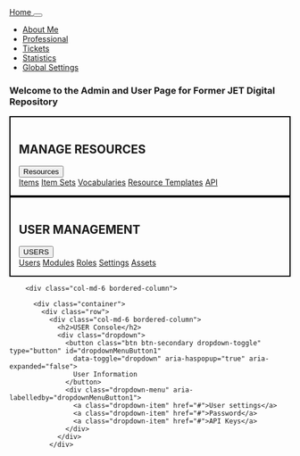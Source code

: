 <!-- This is the index file # # sba307htmlcss
In this assignment, I built my own three page website using html and css. -->

<!DOCTYPE html>
<html lang="en">

<head>
  <title>Former JET Digital Repository</title>
  <meta charset="utf-8">
  <meta name="viewport" content="width=device-width, initial-scale=1">
  <!-- Bootstrap stylesheets-->
  <link rel="stylesheet" href="https://cdn.jsdelivr.net/npm/bootstrap@4.6.2/dist/css/bootstrap.min.css">
  <script src="https://cdn.jsdelivr.net/npm/jquery@3.7.1/dist/jquery.slim.min.js"></script>
  <script src="https://cdn.jsdelivr.net/npm/popper.js@1.16.1/dist/umd/popper.min.js"></script>
  <script src="https://cdn.jsdelivr.net/npm/bootstrap@4.6.2/dist/js/bootstrap.bundle.min.js"></script>

  <style>
    /* I found the CSS code from W3C to format the navigation bar and the body page.  I prefere simple, gray tones for the audience.*/
  </style>
  <style>
    .fakeimg {
      height: 200px;
      background: #aaa;
    }
  </style>

</head>

<body>

  <nav class="navbar navbar-expand-sm bg-dark navbar-dark">
    <a class="navbar-brand" href="#">Home </a>
    <button class="navbar-toggler" type="button" data-toggle="collapse" data-target="#collapsibleNavbar">
      <span class="navbar-toggler-icon"></span>
    </button>
    <div class="collapse navbar-collapse" id="collapsibleNavbar">
      <ul class="navbar-nav">
        </li>
        <li class="nav-item">
          <a class="nav-link" href="SBA_HTML_CSSwebsite/AboutMe.html">About Me</a>
        </li>
        <li class="nav-item">
          <a class="nav-link" href="SBA_HTML_CSSwebsite/Professional.html">Professional</a>
        </li>
        <li class="nav-item">
          <a class="nav-link" href="#">Tickets</a>
        </li>
        <li class="nav-item">
          <a class="nav-link" href="#">Statistics</a>
        </li>
        <li class="nav-item">
          <a class="nav-link" href="#">Global Settings</a>
        </li>
      </ul>
    </div>
  </nav>


  <div class="jumbotron text-center" style="margin-bottom:0">
    <h3>Welcome to the Admin and User Page for Former JET Digital Repository</h3>
  </div>

  <!-- Bootstrap  the dropdown boxes-->

  <style>
    .bordered-column {
      border: 2px solid #000;
      padding: 15px;
    }
  </style>
  </head>

  <body>
    <div class="container">
      <div class="row">
        <div class="col-md-6 bordered-column">
          <h2>MANAGE RESOURCES</h2>
          <div class="dropdown">
            <button class="btn btn-secondary dropdown-toggle" type="button" id="dropdownMenuButton1"
              data-toggle="dropdown" aria-haspopup="true" aria-expanded="false">
              Resources
            </button>
            <div class="dropdown-menu" aria-labelledby="dropdownMenuButton1">
              <a class="dropdown-item" href="#">Items</a>
              <a class="dropdown-item" href="#">Item Sets</a>
              <a class="dropdown-item" href="#">Vocabularies</a>
              <a class="dropdown-item" href="#">Resource Templates</a>
              <a class="dropdown-item" href="#">API</a>
            </div>
          </div>
        </div>
        <div class="col-md-6 bordered-column">
          <h2>USER MANAGEMENT</h2>
          <div class="dropdown">
            <button class="btn btn-secondary dropdown-toggle" type="button" id="dropdownMenuButton1"
              data-toggle="dropdown" aria-haspopup="true" aria-expanded="false">
              USERS
            </button>
            <div class="dropdown-menu" aria-labelledby="dropdownMenuButton1">
              <a class="dropdown-item" href="#">Users</a>
              <a class="dropdown-item" href="#">Modules</a>
              <a class="dropdown-item" href="#">Roles</a>
              <a class="dropdown-item" href="#">Settings</a>
              <a class="dropdown-item" href="#">Assets</a>
            </div>
          </div>
        </div>

        <div class="col-md-6 bordered-column">

          <div class="container">
            <div class="row">
              <div class="col-md-6 bordered-column">
                <h2>USER Console</h2>
                <div class="dropdown">
                  <button class="btn btn-secondary dropdown-toggle" type="button" id="dropdownMenuButton1"
                    data-toggle="dropdown" aria-haspopup="true" aria-expanded="false">
                    User Information
                  </button>
                  <div class="dropdown-menu" aria-labelledby="dropdownMenuButton1">
                    <a class="dropdown-item" href="#">User settings</a>
                    <a class="dropdown-item" href="#">Password</a>
                    <a class="dropdown-item" href="#">API Keys</a>
                  </div>
                </div>
              </div>

  </body>

</html>

